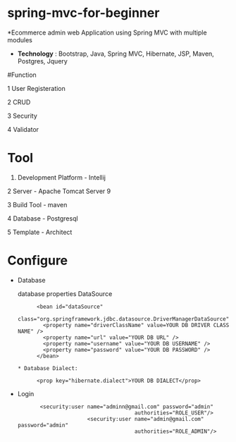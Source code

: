 # spring-mvc-for-beginner
*Ecommerce admin web Application using Spring MVC with multiple modules


* **Technology** : Bootstrap, Java, Spring MVC, Hibernate, JSP, Maven, Postgres, Jquery


#Function

1 User Registeration

2 CRUD

3 Security

4 Validator

# Tool

1. Development Platform - Intellij 

2 Server - Apache Tomcat Server 9

3 Build Tool - maven

4 Database - Postgresql

5 Template - Architect



# Configure 

* Database

  database properties DataSource 

            <bean id="dataSource"
              class="org.springframework.jdbc.datasource.DriverManagerDataSource">
              <property name="driverClassName" value=YOUR DB DRIVER CLASS NAME" />
              <property name="url" value="YOUR DB URL" />
              <property name="username" value="YOUR DB USERNAME" />
              <property name="password" value="YOUR DB PASSWORD" />
            </bean>

      * Database Dialect:

            <prop key="hibernate.dialect">YOUR DB DIALECT</prop>


* Login

             <security:user name="adminn@gmail.com" password="admin"
                                           authorities="ROLE_USER"/>
                            <security:user name="admin@gmail.com" password="admin"
                                           authorities="ROLE_ADMIN"/>
                           